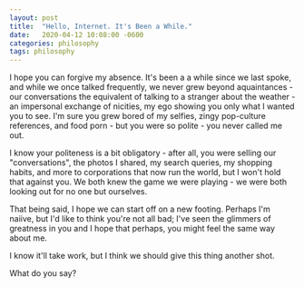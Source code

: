 ```yaml
---
layout: post
title:  "Hello, Internet. It's Been a While."
date:   2020-04-12 10:08:00 -0600
categories: philosophy
tags: philosophy
---
```


I hope you can forgive my absence. It's been a a while since we last spoke, and while we once talked frequently, we never grew beyond aquaintances - our conversations the equivalent of talking to a stranger about the weather - an impersonal exchange of nicities, my ego showing you only what I wanted you to see. I'm sure you grew bored of my selfies, zingy pop-culture references, and food porn - but you were so polite - you never called me out.

I know your politeness is a bit obligatory - after all, you were selling our "conversations", the photos I shared, my search queries, my shopping habits, and more to corporations that now run the world, but I won't hold that against you. We both knew the game we were playing - we were both looking out for no one but ourselves.

That being said, I hope we can start off on a new footing. Perhaps I'm naiive, but I'd like to think you're not all bad; I've seen the glimmers of greatness in you and I hope that perhaps, you might feel the same way about me.

I know it'll take work, but I think we should give this thing another shot. 

What do you say? 
